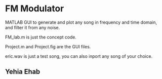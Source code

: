 # FM Modulator

MATLAB GUI to generate and plot any song in frequency and time domain, and filter it from any noise.

FM_lab.m is just the concept code.

Project.m and Project.fig are the GUI files.

eric.wav is just a test song, you can also inport any song of your choice.

## Yehia Ehab
